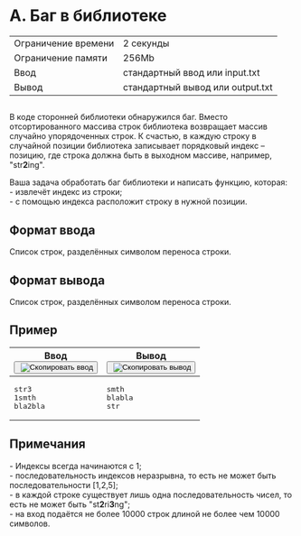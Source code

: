 <div class="problem__statement text" data-bem="{&quot;problem__statement&quot;:{}}">
<div class="problem-statement">
   <div class="header">
      <h1 class="title">A. Баг в библиотеке</h1>
      <table>
         <tbody><tr class="time-limit">
            <td class="property-title">Ограничение времени</td>
            <td>2&nbsp;секунды</td>
         </tr>
         <tr class="memory-limit">
            <td class="property-title">Ограничение памяти</td>
            <td>256Mb</td>
         </tr>
         <tr class="input-file">
            <td class="property-title">Ввод</td>
            <td colspan="1">стандартный ввод или input.txt</td>
         </tr>
         <tr class="output-file">
            <td class="property-title">Вывод</td>
            <td colspan="1">стандартный вывод или output.txt</td>
         </tr>
      </tbody></table>
   </div>
   <h2></h2>
   <div class="legend"> В коде сторонней библиотеки обнаружился баг. Вместо отсортированного массива строк библиотека возвращает массив случайно
      упорядоченных строк. К счастью, в каждую строку в случайной позиции библиотека записывает порядковый индекс – позицию, где
      строка должна быть в выходном массиве, например, "str<span style="font-weight: bold;">2</span>ing". <!--l. 52-->
      <p style="text-indent: 0em;">Ваша задача обработать баг библиотеки и написать функцию, которая:<br>- извлечёт индекс из строки;<br>-
      с помощью индекса расположит строку в нужной позиции. </p>

   </div>
   <h2>Формат ввода</h2>
   <div class="input-specification"> Список строк, разделённых символом переноса строки. </div>
   <h2>Формат вывода</h2>
   <div class="output-specification"> Список строк, разделённых символом переноса строки. </div>
   <h2>Пример</h2>
   <table class="sample-tests">
      <thead>
         <tr>
            <th>Ввод<div class="problem__copy-sample"><button class="button button_theme_pseudo button_size_s button_only-icon_yes problem__copy-button problem__copy-button_type_input i-bem" data-bem="{&quot;button&quot;:{}}" role="button" type="button" title="Скопировать ввод"><span class="button__text">&nbsp;<img class="image button__icon button__icon_role_copy" src="//yastatic.net/lego/_/La6qi18Z8LwgnZdsAr1qy1GwCwo.gif" alt="Скопировать ввод"></span></button></div></th>
            <th>Вывод<div class="problem__copy-sample"><button class="button button_theme_pseudo button_size_s button_only-icon_yes problem__copy-button problem__copy-button_type_output i-bem button_js_inited" data-bem="{&quot;button&quot;:{}}" role="button" type="button" title="Скопировать вывод"><span class="button__text">&nbsp;<img class="image button__icon button__icon_role_copy" src="//yastatic.net/lego/_/La6qi18Z8LwgnZdsAr1qy1GwCwo.gif" alt="Скопировать вывод"></span></button></div></th>
         </tr>
      </thead>
      <tbody>
         <tr>
            <td><pre>str3
1smth
bla2bla</pre></td>
            <td><pre>smth
blabla
str</pre></td>
         </tr>
      </tbody>
   </table>
   <h2>Примечания</h2>
   <div class="notes"> - Индексы всегда начинаются с 1;<br>- последовательность индексов неразрывна, то есть не может быть последовательности [1,2,5];<br>-
      в каждой строке существует лишь одна последовательность чисел, то есть не может быть "st<span style="font-weight: bold;">2</span>ri<span style="font-weight: bold;">3</span>ng";<br>- на вход подаётся не более 10000 строк длиной не более чем 10000 символов. 
   </div>
</div></div>